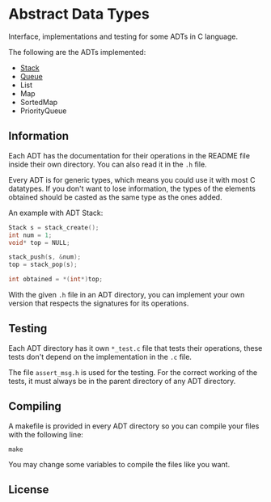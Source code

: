 # Abstract Data Types

Interface, implementations and testing for some ADTs in C language.

The following are the ADTs implemented:

* [Stack](stack)
* [Queue](queue)
* List
* Map
* SortedMap
* PriorityQueue

## Information

Each ADT has the documentation for their operations in the README file inside their own directory. You can also read it in the `.h` file.

Every ADT is for generic types, which means you could use it with most C datatypes. If you don't want to lose information, the types of the elements obtained should be casted as the same type as the ones added.

An example with ADT Stack:

```c
Stack s = stack_create();
int num = 1;
void* top = NULL;

stack_push(s, &num);
top = stack_pop(s);

int obtained = *(int*)top;
```

With the given `.h` file in an ADT directory, you can implement your own version that respects the signatures for its operations.

## Testing

Each ADT directory has it own `*_test.c` file that tests their operations, these tests don't depend on the implementation in the `.c` file.

The file `assert_msg.h` is used for the testing. For the correct working of the tests, it must always be in the parent directory of any ADT directory.

## Compiling

A makefile is provided in every ADT directory so you can compile your files with the following line:

    make

You may change some variables to compile the files like you want.

## License
